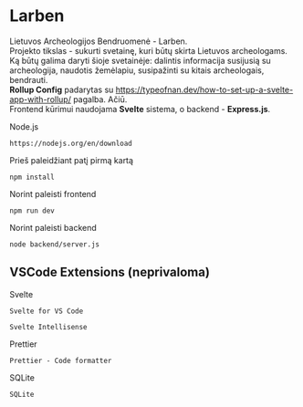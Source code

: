 # Larben

Lietuvos Archeologijos Bendruomenė - Larben.  
Projekto tikslas - sukurti svetainę, kuri būtų skirta Lietuvos archeologams.  
Ką būtų galima daryti šioje svetainėje: dalintis informacija susijusią su archeologija, naudotis žemėlapiu, susipažinti su kitais archeologais, bendrauti.  
**Rollup Config** padarytas su https://typeofnan.dev/how-to-set-up-a-svelte-app-with-rollup/ pagalba. Ačiū.  
Frontend kūrimui naudojama **Svelte** sistema, o backend - **Express.js**.

Node.js

```
https://nodejs.org/en/download
```

Prieš paleidžiant patį pirmą kartą

```
npm install
```

Norint paleisti frontend

```
npm run dev
```

Norint paleisti backend

```
node backend/server.js
```

## VSCode Extensions (neprivaloma)

Svelte

```
Svelte for VS Code
```

```
Svelte Intellisense
```

Prettier

```
Prettier - Code formatter
```

SQLite

```
SQLite
```

